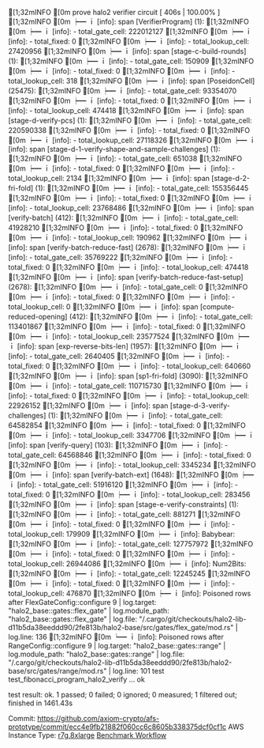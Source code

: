 [1;32mINFO    [0m prove halo2 verifier circuit [ 406s | 100.00% ]
[1;32mINFO    [0m ┝━ ｉ [info]: span [VerifierProgram] (1):
[1;32mINFO    [0m ┝━ ｉ [info]:   - total_gate_cell: 222012127
[1;32mINFO    [0m ┝━ ｉ [info]:   - total_fixed: 0
[1;32mINFO    [0m ┝━ ｉ [info]:   - total_lookup_cell: 27420956
[1;32mINFO    [0m ┝━ ｉ [info]: span [stage-c-build-rounds] (1):
[1;32mINFO    [0m ┝━ ｉ [info]:   - total_gate_cell: 150909
[1;32mINFO    [0m ┝━ ｉ [info]:   - total_fixed: 0
[1;32mINFO    [0m ┝━ ｉ [info]:   - total_lookup_cell: 318
[1;32mINFO    [0m ┝━ ｉ [info]: span [PoseidonCell] (25475):
[1;32mINFO    [0m ┝━ ｉ [info]:   - total_gate_cell: 93354070
[1;32mINFO    [0m ┝━ ｉ [info]:   - total_fixed: 0
[1;32mINFO    [0m ┝━ ｉ [info]:   - total_lookup_cell: 474418
[1;32mINFO    [0m ┝━ ｉ [info]: span [stage-d-verify-pcs] (1):
[1;32mINFO    [0m ┝━ ｉ [info]:   - total_gate_cell: 220590338
[1;32mINFO    [0m ┝━ ｉ [info]:   - total_fixed: 0
[1;32mINFO    [0m ┝━ ｉ [info]:   - total_lookup_cell: 27118326
[1;32mINFO    [0m ┝━ ｉ [info]: span [stage-d-1-verify-shape-and-sample-challenges] (1):
[1;32mINFO    [0m ┝━ ｉ [info]:   - total_gate_cell: 651038
[1;32mINFO    [0m ┝━ ｉ [info]:   - total_fixed: 0
[1;32mINFO    [0m ┝━ ｉ [info]:   - total_lookup_cell: 2134
[1;32mINFO    [0m ┝━ ｉ [info]: span [stage-d-2-fri-fold] (1):
[1;32mINFO    [0m ┝━ ｉ [info]:   - total_gate_cell: 155356445
[1;32mINFO    [0m ┝━ ｉ [info]:   - total_fixed: 0
[1;32mINFO    [0m ┝━ ｉ [info]:   - total_lookup_cell: 23768486
[1;32mINFO    [0m ┝━ ｉ [info]: span [verify-batch] (412):
[1;32mINFO    [0m ┝━ ｉ [info]:   - total_gate_cell: 41928210
[1;32mINFO    [0m ┝━ ｉ [info]:   - total_fixed: 0
[1;32mINFO    [0m ┝━ ｉ [info]:   - total_lookup_cell: 190962
[1;32mINFO    [0m ┝━ ｉ [info]: span [verify-batch-reduce-fast] (2678):
[1;32mINFO    [0m ┝━ ｉ [info]:   - total_gate_cell: 35769222
[1;32mINFO    [0m ┝━ ｉ [info]:   - total_fixed: 0
[1;32mINFO    [0m ┝━ ｉ [info]:   - total_lookup_cell: 474418
[1;32mINFO    [0m ┝━ ｉ [info]: span [verify-batch-reduce-fast-setup] (2678):
[1;32mINFO    [0m ┝━ ｉ [info]:   - total_gate_cell: 0
[1;32mINFO    [0m ┝━ ｉ [info]:   - total_fixed: 0
[1;32mINFO    [0m ┝━ ｉ [info]:   - total_lookup_cell: 0
[1;32mINFO    [0m ┝━ ｉ [info]: span [compute-reduced-opening] (412):
[1;32mINFO    [0m ┝━ ｉ [info]:   - total_gate_cell: 113401867
[1;32mINFO    [0m ┝━ ｉ [info]:   - total_fixed: 0
[1;32mINFO    [0m ┝━ ｉ [info]:   - total_lookup_cell: 23577524
[1;32mINFO    [0m ┝━ ｉ [info]: span [exp-reverse-bits-len] (1957):
[1;32mINFO    [0m ┝━ ｉ [info]:   - total_gate_cell: 2640405
[1;32mINFO    [0m ┝━ ｉ [info]:   - total_fixed: 0
[1;32mINFO    [0m ┝━ ｉ [info]:   - total_lookup_cell: 640660
[1;32mINFO    [0m ┝━ ｉ [info]: span [sp1-fri-fold] (3090):
[1;32mINFO    [0m ┝━ ｉ [info]:   - total_gate_cell: 110715730
[1;32mINFO    [0m ┝━ ｉ [info]:   - total_fixed: 0
[1;32mINFO    [0m ┝━ ｉ [info]:   - total_lookup_cell: 22926152
[1;32mINFO    [0m ┝━ ｉ [info]: span [stage-d-3-verify-challenges] (1):
[1;32mINFO    [0m ┝━ ｉ [info]:   - total_gate_cell: 64582854
[1;32mINFO    [0m ┝━ ｉ [info]:   - total_fixed: 0
[1;32mINFO    [0m ┝━ ｉ [info]:   - total_lookup_cell: 3347706
[1;32mINFO    [0m ┝━ ｉ [info]: span [verify-query] (103):
[1;32mINFO    [0m ┝━ ｉ [info]:   - total_gate_cell: 64568846
[1;32mINFO    [0m ┝━ ｉ [info]:   - total_fixed: 0
[1;32mINFO    [0m ┝━ ｉ [info]:   - total_lookup_cell: 3345234
[1;32mINFO    [0m ┝━ ｉ [info]: span [verify-batch-ext] (1648):
[1;32mINFO    [0m ┝━ ｉ [info]:   - total_gate_cell: 51916120
[1;32mINFO    [0m ┝━ ｉ [info]:   - total_fixed: 0
[1;32mINFO    [0m ┝━ ｉ [info]:   - total_lookup_cell: 283456
[1;32mINFO    [0m ┝━ ｉ [info]: span [stage-e-verify-constraints] (1):
[1;32mINFO    [0m ┝━ ｉ [info]:   - total_gate_cell: 881271
[1;32mINFO    [0m ┝━ ｉ [info]:   - total_fixed: 0
[1;32mINFO    [0m ┝━ ｉ [info]:   - total_lookup_cell: 179909
[1;32mINFO    [0m ┝━ ｉ [info]: Babybear:
[1;32mINFO    [0m ┝━ ｉ [info]:   - total_gate_cell: 127757972
[1;32mINFO    [0m ┝━ ｉ [info]:   - total_fixed: 0
[1;32mINFO    [0m ┝━ ｉ [info]:   - total_lookup_cell: 26944086
[1;32mINFO    [0m ┝━ ｉ [info]: Num2Bits:
[1;32mINFO    [0m ┝━ ｉ [info]:   - total_gate_cell: 12245245
[1;32mINFO    [0m ┝━ ｉ [info]:   - total_fixed: 0
[1;32mINFO    [0m ┝━ ｉ [info]:   - total_lookup_cell: 476870
[1;32mINFO    [0m ┝━ ｉ [info]: Poisoned rows after FlexGateConfig::configure 9 | log.target: "halo2_base::gates::flex_gate" | log.module_path: "halo2_base::gates::flex_gate" | log.file: "/.cargo/git/checkouts/halo2-lib-d11b5da38eeddd90/2fe813b/halo2-base/src/gates/flex_gate/mod.rs" | log.line: 136
[1;32mINFO    [0m ┕━ ｉ [info]: Poisoned rows after RangeConfig::configure 9 | log.target: "halo2_base::gates::range" | log.module_path: "halo2_base::gates::range" | log.file: "/.cargo/git/checkouts/halo2-lib-d11b5da38eeddd90/2fe813b/halo2-base/src/gates/range/mod.rs" | log.line: 101
test test_fibonacci_program_halo2_verify ... ok

test result: ok. 1 passed; 0 failed; 0 ignored; 0 measured; 1 filtered out; finished in 1461.43s


Commit: https://github.com/axiom-crypto/afs-prototype/commit/ecc4e9fb21882f060cc6c8605b338375dcf0cf1c
AWS Instance Type: [r7g.8xlarge](https://instances.vantage.sh/aws/ec2/r7g.8xlarge)
[Benchmark Workflow](https://github.com/axiom-crypto/afs-prototype/actions/runs/10731634134)
